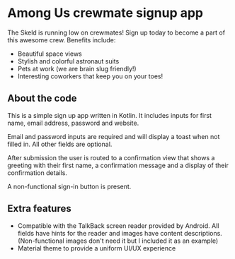 # Among Us crewmate signup app

The Skeld is running low on crewmates! Sign up today to become a part of this awesome crew. Benefits include:

- Beautiful space views
- Stylish and colorful astronaut suits
- Pets at work (we are brain slug friendly!)
- Interesting coworkers that keep you on your toes!

## About the code


This is a simple sign up app written in Kotlin. It includes inputs for first name, email address, password and website.

Email and password inputs are required and will display a toast when not filled in. All other fields are optional.

After submission the user is routed to a confirmation view that shows a greeting with their first name, a confirmation message and a display of their confirmation details.

A non-functional sign-in button is present.

## Extra features

- Compatible with the TalkBack screen reader provided by Android. All fields have hints for the reader and images have content descriptions. (Non-functional images don't need it but I included it as an example)
- Material theme to provide a uniform UI/UX experience
